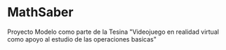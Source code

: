 # MathSaber
Proyecto Modelo como parte de la Tesina "Videojuego en realidad virtual como apoyo al estudio de las operaciones basicas"
